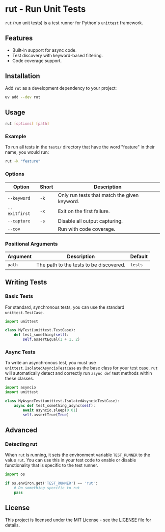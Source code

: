 # rut - Run Unit Tests

`rut` (run unit tests) is a test runner for Python's `unittest` framework.

## Features

- Built-in support for async code.
- Test discovery with keyword-based filtering.
- Code coverage support.

## Installation

Add `rut` as a development dependency to your project:

```bash
uv add --dev rut
```

## Usage

```bash
rut [options] [path]
```

### Example

To run all tests in the `tests/` directory that have the word "feature" in their name, you would run:

```bash
rut -k "feature"
```

### Options

| Option | Short | Description |
|---|---|---|
| `--keyword` | `-k` | Only run tests that match the given keyword. |
| `--exitfirst` | `-x` | Exit on the first failure. |
| `--capture` | `-s` | Disable all output capturing. |
| `--cov` | | Run with code coverage. |

### Positional Arguments

| Argument | Description | Default |
|---|---|---|
| `path` | The path to the tests to be discovered. | `tests` |

## Writing Tests

### Basic Tests

For standard, synchronous tests, you can use the standard `unittest.TestCase`.

```python
import unittest

class MyTest(unittest.TestCase):
    def test_something(self):
        self.assertEqual(1 + 1, 2)
```

### Async Tests

To write an asynchronous test, you must use `unittest.IsolatedAsyncioTestCase` as the base class for your test case. `rut` will automatically detect and correctly run `async def` test methods within these classes.

```python
import asyncio
import unittest

class MyAsyncTest(unittest.IsolatedAsyncioTestCase):
    async def test_something_async(self):
        await asyncio.sleep(0.01)
        self.assertTrue(True)
```

## Advanced

### Detecting rut

When `rut` is running, it sets the environment variable `TEST_RUNNER` to the value `rut`. You can use this in your test code to enable or disable functionality that is specific to the test runner.

```python
import os

if os.environ.get('TEST_RUNNER') == 'rut':
    # Do something specific to rut
    pass
```

## License

This project is licensed under the MIT License - see the [LICENSE](LICENSE) file for details.